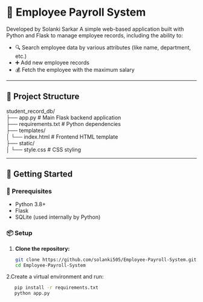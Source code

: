 # 🧾 Employee Payroll System
Developed by Solanki Sarkar
A simple web-based application built with Python and Flask to manage employee records, including the ability to:

- 🔍 Search employee data by various attributes (like name, department, etc.)
- ➕ Add new employee records
- 💰 Fetch the employee with the maximum salary

---

## 📁 Project Structure

student_record_db/<br>
├── app.py # Main Flask backend application
<br>
├── requirements.txt # Python dependencies<br>
├── templates/<br>
│ └── index.html # Frontend HTML template<br>
├── static/<br>
│ └── style.css # CSS styling<br>

---

## 🚀 Getting Started

### 🔧 Prerequisites

- Python 3.8+
- Flask
- SQLite (used internally by Python)

### 📦 Setup

1. **Clone the repository:**
   ```bash
   git clone https://github.com/solanki505/Employee-Payroll-System.git
   cd Employee-Payroll-System
2.Create a virtual environment and run:
```bash
   pip install -r requirements.txt
   python app.py

